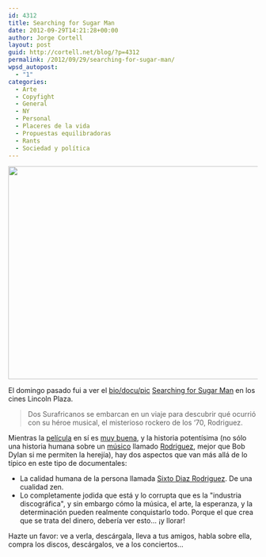 ```yaml
---
id: 4312
title: Searching for Sugar Man
date: 2012-09-29T14:21:28+00:00
author: Jorge Cortell
layout: post
guid: http://cortell.net/blog/?p=4312
permalink: /2012/09/29/searching-for-sugar-man/
wpsd_autopost:
  - "1"
categories:
  - Arte
  - Copyfight
  - General
  - NY
  - Personal
  - Placeres de la vida
  - Propuestas equilibradoras
  - Rants
  - Sociedad y polí­tica
---
```

<img class="aligncenter" title="movie poster" src="http://web.orange.co.uk/images/ice/film/searching_for_sugar_man_5b19dedc5bcf54bc46c92ae1349fae5e.jpg" alt="" width="573" height="430" />

El domingo pasado fui a ver el <a title="http://filmguide.sundance.org/film/120073/searching_for_sugar_man" href="http://filmguide.sundance.org/film/120073/searching_for_sugar_man" target="_blank">bio/docu/pic</a> <a title="http://www.imdb.com/title/tt2125608/" href="http://www.imdb.com/title/tt2125608/" target="_blank">Searching for Sugar Man</a> en los cines Lincoln Plaza.

> Dos Surafricanos se embarcan en un viaje para descubrir qué ocurrió con su héroe musical, el misterioso rockero de los ‘70, Rodriguez.

Mientras la <a title="http://www.imdb.com/title/tt2125608/" href="http://www.imdb.com/title/tt2125608/" target="_blank">película</a> en sí es <a title="http://www.rottentomatoes.com/m/searching_for_sugar_man/" href="http://www.rottentomatoes.com/m/searching_for_sugar_man/" target="_blank">muy buena</a>, y la historia potentísima (no sólo una historia humana sobre un <a title="http://www.youtube.com/watch?v=Qh-99_1k3mE" href="http://www.youtube.com/watch?v=Qh-99_1k3mE" target="_blank">músico</a> llamado <a title="http://sugarman.org" href="http://sugarman.org" target="_blank">Rodriguez</a>, mejor que Bob Dylan si me permiten la herejía), hay dos aspectos que van más allá de lo típico en este tipo de documentales:

  * La calidad humana de la persona llamada <a title="http://en.wikipedia.org/wiki/Rodriguez_(musician)" href="http://en.wikipedia.org/wiki/Rodriguez_(musician)" target="_blank">Sixto Diaz Rodriguez</a>. De una cualidad zen.
  * Lo completamente jodida que está y lo corrupta que es la "industria discográfica", y sin embargo cómo la música, el arte, la esperanza, y la determinación pueden realmente conquistarlo todo. Porque el que crea que se trata del dinero, debería ver esto... ¡y llorar!

Hazte un favor: ve a verla, descárgala, lleva a tus amigos, habla sobre ella, compra los discos, descárgalos, ve a los conciertos...